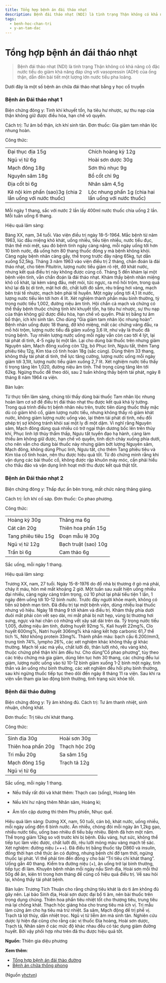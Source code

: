 ```yaml
---
title: Tổng hợp bệnh án đái tháo nhạt
description: Bệnh đái tháo nhạt (NDI) là tình trạng Thận không có khả năng cô đặc nước tiểu do giảm khả năng đáp ứng với vasopressin (ADH) của ống thận, dẫn đến bài tiết một lượng lớn nước tiểu pha loãng.
tags:
  - benh-hoc-chan-tri
  - y-an-tam-dac
---
```


# Tổng hợp bệnh án đái tháo nhạt 

> Bệnh đái tháo nhạt (NDI) là tình trạng Thận không có khả năng cô đặc nước tiểu do giảm khả năng đáp ứng với vasopressin (ADH) của ống thận, dẫn đến bài tiết một lượng lớn nước tiểu pha loãng.


Dưới đây là một số bệnh án chữa đái tháo nhạt bằng y học cổ truyền


### Bệnh án Đái tháo nhạt 1


Biện chứng đông y: Tinh khí khuyết tổn, hạ tiêu hư nhược, sự thu nạp của thận không giữ được điều hòa, hạn chế vô quyền.


Cách trị: Tư âm bổ thận, ích khí sinh tân. Đơn thuốc: Gia giảm tam nhân lộc nhung hoàn.


Công thức: 




|  |  |
| --- | --- |
| Đại thục địa 15g | Chích hoàng kỳ 12g |
| Ngũ vị tử 6g | Hoài sơn dược 30g |
| Mạch đông 18g | Sơn thù nhục 9g |
| Nguyên sâm 18g | Bổ cốt chỉ 9g |
|  Địa cốt bì 6g | Nhân sâm 4,5g |
| Kê nội kim phấn (sao)3g (chia 2 lần uống với nước thuốc) | Lộc nhung phấn 1g (chia hai lần uống với nước thuốc) |


Mỗi ngày 1 thang, sắc với nước 2 lần lấy 400ml nước thuốc chia uống 2 lần. Mỗi tuần uống 6 thang.


Hiệu quả lâm sàng: 





Bàng XX, nam, 34 tuổi. Vào viện điều trị ngày 18-5-1964. Mắc bệnh từ năm 1963, lúc đầu miệng khô khát, uống nhiều, tiểu tiện nhiều, nước tiểu đục, thân thể mỏi mệt, sau đó bệnh tình ngày càng nặng, mỗi ngày uống tới hơn 10 bình nước, đã uống hơn 80 thang thuốc đông y mà bệnh không khỏi. Càng ngày bệnh nhân càng gầy, thể trọng trước đây nặng 65kg, tụt dần xuống 52,5kg. Tháng 3 năm 1963 vào viện điều trị 2 tháng, chẩn đoán là đái tháo nhạt, cho tiêm Pituitrin, lượng nước tiểu giảm rõ rệt, đỡ khát nước, nhưng kết quả điều trị này không được củng cố. Tháng 5 đến khám lại một bệnh viện tỉnh, vẫn chẩn đoán là đái tháo nhạt. Khám thấy bệnh nhân miệng khô cổ khát, lại kèm váng đầu, mệt mỏi, tức ngực, ra mồ hôi trộm, trong quá khứ lại đã bị di tinh, mặt hơi đỏ, chất lưỡi đỏ sẫm, rêu trắng hơi vàng, mạch bên trái tế nhược, mạch bên phải tế huyền. Một ngày uống tới 4,1 lít nước, lượng nước tiểu lên tới hơn 4 lít. Xét nghiệm thành phần máu bình thường, tỷ trọng nước tiểu 1,002, đường niệu âm tính. Hội chẩn cả mạch và chứng có thể thấy bệnh thuộc chứng tinh khí khuyết tổn, hạ tiêu hư nhược, sự thu nạp của thận không giữ được điều hòa, hạn chế vô quyền. Phải trị bằng tư âm bổ thận, ích khí sinh tân. Cho dùng “Gia giảm tam nhân lộc nhung hoàn”. Bệnh nhân uống được 18 thang, đỡ khô miệng, mất các chứng váng đầu, ra mồ hôi trộm, lượng nước tiểu đã giảm xuống 3,6 lít, như vậy là thuốc đã trúng bệnh. Tuy nhiên lượng nước uống mỗi ngày vẫn còn cao tới 4 lýt, lại tái phát di tinh, 4-5 ngày bị một lần. Lại cho dùng bài thuốc trên nhưng giảm Nguyên sâm, Mạch đông xuống còn 12g, bỏ Phục linh, Ngưu tất, thêm Tang phiêu tiêu 12g, Kim tỏa cố tinh hoàn 18g (sắc cùng). Dùng thêm 33 thang, không thấy tái phát di tinh, thể lực tăng cường, lượng nước uống mỗi ngày giảm tới 3,1lít, lượng nước tiểu giảm xuống 2,7 lít. Xét nghiệm nước tiểu thấy tỉ trọng tăng lên 1,020, đường niệu âm tính. Thể trọng cũng tăng lên tới 62kg. Ngừng thuốc để theo dõi, sau 2 tuần không thấy bệnh tái phát, ngày 8 tháng 8 năm 1964 ra viện.


Bàn luận: 


Từ thực tiễn lâm sàng, chúng tôi thấy dùng bài thuốc Tam nhân lộc nhung hoàn làm cơ sở để điều trị đái tháo nhạt thu được kết quả khá lý tưởng. Trong quá trình điều trị bệnh nhân nêu trên, trước tiên dùng thuốc thấy mặc dù có giảm khô cổ, giảm lượng nước tiểu, nhưng không thấy rõ giảm khát nước, không giảm lượng nước uống vào, lại thêm tái phát di tinh, nếu đổi phép trị sợ không tránh khỏi sai một ly đi một dặm. Vì nghĩ rằng Nguyên sâm, Mạch đông dùng quá nhiều có trở ngại thận dương bốc lên trên thủy khí, Phục linh lợi thủy thẩm thấp, Ngưu tất tuyển đạo hạ hành, càng làm thiếu âm không giữ được, hạn chế vô quyền, tinh dịch chảy xuống phía dưới, cho nên vẫn cho dùng bài thuốc này nhưng giảm bớt lượng Nguyên sâm, Mạch đông, không dùng Phục linh, Ngưu tất, cho thêm Tang phiêu tiêu và Kim tỏa cố tinh hoàn, nên thu được hiệu quả tốt. Từ đó chứng minh rằng khi vận dụng các bài thuốc cổ, không được rập khuôn máy móc, cần phải hiểu cho thấu đáo và vận dụng linh hoạt mới thu được kết quả thật tốt.


### Bệnh án Đái tháo nhạt 2


Biện chứng đông y: Thấp đục ẩn bên trong, mất chức năng thăng giáng.


Cách trị: Ích khí cố sáp. Đơn thuốc: Co phao phương.


Công thức: 




|  |  |
| --- | --- |
| Hoàng kỳ 30g | Thăng ma 6g |
| Cát căn 20g | Thiên hoa phấn 15g |
| Tang phiêu tiêu 15g | Đoạn mẫu lệ 30g |
| Ngũ vị tử 12g | Bạch truật (sao) 10g |
| Trần bì 6g | Cam thảo 6g |


Sắc uống, mỗi ngày 1 thang.


Hiệu quả lâm sàng: 


Trương XX, nam, 27 tuổi. Ngày 15-8-1976 do đổ nhà bị thương ở gò má phải, chảy ít máu, hôn mê mất khoảng 2 giờ. Một tuần sau xuất hiện uống nhiều đại nhiều, càng ngày càng trầm trọng, cứ 10 phút lại phải tiểu tiện 1 lần, 1 ngày đêm uống tới 10-12 bình nước. Trước đây người khỏe mạnh, không có tiền sử bệnh mạn tính. Đã điều trị tại một bệnh viện, dùng nhiều loại thuốc nhưng vô hiệu. Ngày 18 tháng 9 tới khám và điều trị. Khám thấy phía dưới đuôi mắt phải còn vết sẹo dài, mi mắt phải bị nứt hẹp, vùng bị thương hơi sưng, ngực và hai chân có những vết xây sát dài trên da. Tỷ trọng nước tiểu 1,005, đường niệu âm tính, đường huyết 92mg %, Kali huyết 22mg%, Clo huyết 600mg%, Natri huyết 306mg% khả năng kết hợp carbonic 61,7 thể tích %, Nitơ không protein 33mg%. Thành phần máu: bạch cầu 6.200/mm3, trung tính 74%, lympho 26%, các xét nghiệm khác không thấy gì khác thường. Mạch tế xác mà yếu, chất lưỡi đỏ, thân lưỡi nhỏ, rêu vàng khô, thuộc chứng phế thận khí âm đều hư. Cho dùng”Cố phao phương”, tùy theo các triệu chứng mà gia giảm, dùng liên tục hơn 30 thang, các chứng đều lui giảm, lượng nước uống vào từ 10-12 bình giảm xuống 1-2 bình một ngày, tinh thần và ăn uống như bình thường, các xét nghiệm đều hồi phụ bình thường, sau khi ngừng thuốc tiếp tục theo dõi đến ngày 8 tháng 11 ra viện. Sau khi ra viện vẫn tham gia lao động bình thường, tình trạng sức khỏe tốt.


###  Bệnh đái tháo đường


Biện chứng đông y: Tỳ âm không đủ. Cách trị: Tư âm thanh nhiệt, sinh nhuận, chống khát.


Đơn thuốc: Trị tiêu chí khát thang.  


Công thức: 




|  |  |
| --- | --- |
| Sinh địa 30g | Hoài sơn 30g |
| Thiên hoa phấn 20g | Thạch hộc 20g |
| Tri mẫu 20g | Sa sâm 15g |
| Mạch đông 15g | Trạch tả 12g |
| Ngũ vị tử 6g |  |


Sắc uống, mỗi ngày 1 thang. 


+ Nếu thấy rất đói và khát thêm: Thạch cao (sống), Hoàng liên


+ Nếu khí hư nặng thêm Nhân sâm, Hoàng kì; 


+ Âm tổn cập dương thì thêm Phụ phiến, Nhục quế.


Hiệu quả lâm sàng: Dương XX, nam, 50 tuổi, cán bộ, khát nước, uống nhiều, mỗi ngày uống đến 6 bình nước. Ăn nhiều, chóng đói mỗi ngày ăn 1,2kg gạo, nhiều nước tiểu, uống bao nhiêu đi tiểu bấy nhiêu. Bệnh đã hơn một năm. Thể trọng giảm 12kg so với trước khi bị bệnh. Đầu váng, hụt sức, không thể tiếp tục làm việc được, chất lưỡi đỏ, rêu lưỡi mỏng màu vàng mạch tế sác. Xét nghiệm: đường niệu (+++). Đã điều trị bằng thuốc tây D860 và insulin, đồng thời hạn chế thức ăn có đường, nhưng bệnh chỉ đỡ tạm thời, ngừng thuốc lại phát. Vì thế phải tìm đến đông y cho bài “Tri tiêu chí khát thang”. Uống gần 40 thang. Kiểm tra đường niệu (+), ăn uống trở lại bình thường, tiếp tục đi làm. Khuyên bệnh nhân mỗi ngày nấu Sinh địa, Hoài sơn mỗi thứ 50g để ăn, kiên trì trong hơn tháng để củng cố hiệu quả điều trị. Về sau hỏi lại, không thấy tái phát bệnh.


Bàn luận: Trương Tích Thuận cho rằng chứng tiêu khát là do tì âm không đủ gây nên. Lại bảo Sinh địa, Hoài sơn dược đại bổ tì âm, nên bài thuốc trên trọng dụng chúng. Thiên hoa phấn tiêu nhiệt tốt cho thượng tiêu, trung tiêu mà lại chống khát. Thạch hộc giáng hòa cho trung tiêu mà ích vị. Trị mẫu làm cứng âm cho hạ tiêu mà trừ nhiệt. Sa sâm, Mạch động để trị phế vị. Trạch tả lợi thủy, dẫn nhiệt trọc. Ngũ vị tử liễm âm mà sinh tân. Nghiên cứu dược lý hiện đại cũng cho rằng các vị thuốc Địa hoàng, Hoài sơn dược, Trạch tả, Nhân sâm ở các mức độ khác nhau đều có tác dụng giảm đường huyết. Bởi vậy phối hợp như trên đã thu được hiệu quả tốt.


**Nguồn:** Thiên gia diệu phương


**Xem thêm**:


* [Tổng hợp bệnh án đái thào đường](/yhctvn/tong-hop-benh-an-dai-thao-duong)
* [Bệnh án chữa thống phong](/yhctvn/benh-an-chua-thong-phong)

(Nguồn <a href="https://yhctvn.com/tong-hop-benh-an-dai-thao-nhat/" target="_blank">yhctvn</a>)
